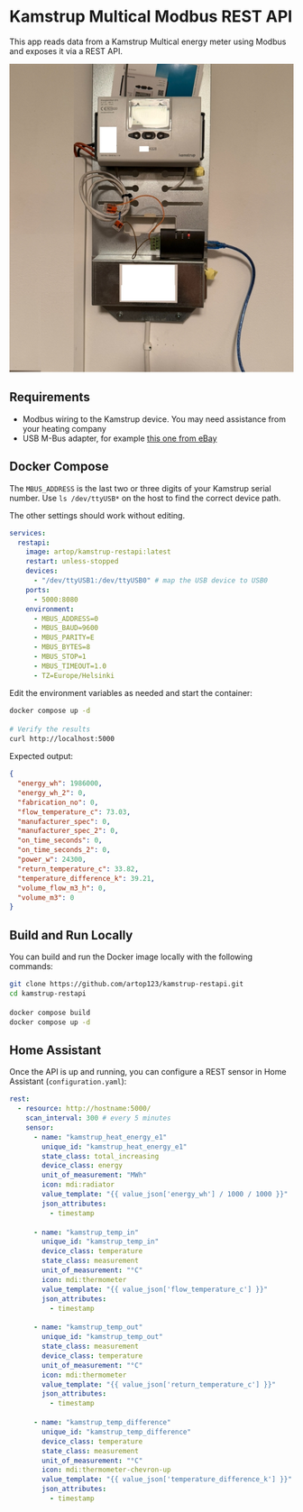 ﻿# Kamstrup Multical Modbus REST API

This app reads data from a Kamstrup Multical energy meter using Modbus and exposes it via a REST API.

![Kamstrup Multical](assets/kamstrup.jpg)

## Requirements

- Modbus wiring to the Kamstrup device. You may need assistance from your heating company
- USB M-Bus adapter, for example [this one from eBay](https://www.ebay.com/itm/396132088601)

## Docker Compose

The `MBUS_ADDRESS` is the last two or three digits of your Kamstrup serial number. Use `ls /dev/ttyUSB*` on the host to find the correct device path. 

The other settings should work without editing.

```yaml
services:
  restapi:
    image: artop/kamstrup-restapi:latest
    restart: unless-stopped
    devices:
      - "/dev/ttyUSB1:/dev/ttyUSB0" # map the USB device to USB0
    ports:
      - 5000:8080
    environment:
      - MBUS_ADDRESS=0
      - MBUS_BAUD=9600
      - MBUS_PARITY=E
      - MBUS_BYTES=8
      - MBUS_STOP=1
      - MBUS_TIMEOUT=1.0
      - TZ=Europe/Helsinki
```

Edit the environment variables as needed and start the container:

```bash
docker compose up -d

# Verify the results 
curl http://localhost:5000
```

Expected output:
```json
{
  "energy_wh": 1986000,
  "energy_wh_2": 0,
  "fabrication_no": 0,
  "flow_temperature_c": 73.03,
  "manufacturer_spec": 0,
  "manufacturer_spec_2": 0,
  "on_time_seconds": 0,
  "on_time_seconds_2": 0,
  "power_w": 24300,
  "return_temperature_c": 33.82,
  "temperature_difference_k": 39.21,
  "volume_flow_m3_h": 0,
  "volume_m3": 0
}
```

## Build and Run Locally

You can build and run the Docker image locally with the following commands:

```bash
git clone https://github.com/artop123/kamstrup-restapi.git
cd kamstrup-restapi

docker compose build
docker compose up -d
```

## Home Assistant

Once the API is up and running, you can configure a REST sensor in Home Assistant (`configuration.yaml`):

```yaml
rest:
  - resource: http://hostname:5000/
    scan_interval: 300 # every 5 minutes
    sensor:
      - name: "kamstrup_heat_energy_e1"
        unique_id: "kamstrup_heat_energy_e1"
        state_class: total_increasing
        device_class: energy
        unit_of_measurement: "MWh"
        icon: mdi:radiator
        value_template: "{{ value_json['energy_wh'] / 1000 / 1000 }}"
        json_attributes:
          - timestamp

      - name: "kamstrup_temp_in"
        unique_id: "kamstrup_temp_in"
        device_class: temperature
        state_class: measurement
        unit_of_measurement: "°C"
        icon: mdi:thermometer
        value_template: "{{ value_json['flow_temperature_c'] }}"
        json_attributes:
          - timestamp

      - name: "kamstrup_temp_out"
        unique_id: "kamstrup_temp_out"
        state_class: measurement
        device_class: temperature
        unit_of_measurement: "°C"
        icon: mdi:thermometer
        value_template: "{{ value_json['return_temperature_c'] }}"
        json_attributes:
          - timestamp

      - name: "kamstrup_temp_difference"
        unique_id: "kamstrup_temp_difference"
        device_class: temperature
        state_class: measurement
        unit_of_measurement: "°C"
        icon: mdi:thermometer-chevron-up
        value_template: "{{ value_json['temperature_difference_k'] }}"
        json_attributes:
          - timestamp
```